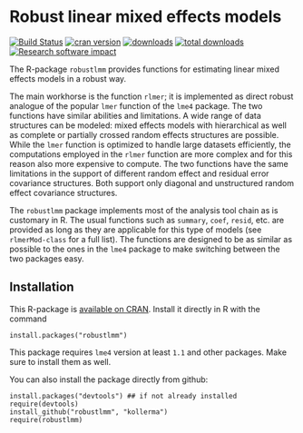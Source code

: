 Robust linear mixed effects models
==================================

[![Build Status](https://travis-ci.org/kollerma/robustlmm.svg?branch=master)](https://travis-ci.org/kollerma/robustlmm)
[![cran version](http://www.r-pkg.org/badges/version/robustlmm)](https://CRAN.R-project.org/package=robustlmm)
[![downloads](http://cranlogs.r-pkg.org/badges/robustlmm)](http://cranlogs.r-pkg.org/badges/robustlmm)
[![total downloads](http://cranlogs.r-pkg.org/badges/grand-total/robustlmm)](http://cranlogs.r-pkg.org/badges/grand-total/robustlmm)
[![Research software impact](http://depsy.org/api/package/cran/robustlmm/badge.svg)](http://depsy.org/package/r/robustlmm)

The R-package `robustlmm` provides functions for estimating linear mixed
effects models in a robust way.

The main workhorse is the function `rlmer`; it is implemented as direct
robust analogue of the popular `lmer` function of the `lme4` package. The
two functions have similar abilities and limitations. A wide range of data
structures can be modeled: mixed effects models with hierarchical as well
as complete or partially crossed random effects structures are
possible. While the `lmer` function is optimized to handle large datasets
efficiently, the computations employed in the `rlmer` function are more
complex and for this reason also more expensive to compute. The two
functions have the same limitations in the support of different random
effect and residual error covariance structures. Both support only diagonal
and unstructured random effect covariance structures.

The `robustlmm` package implements most of the analysis tool chain as is
customary in R. The usual functions such as `summary`, `coef`, `resid`,
etc. are provided as long as they are applicable for this type of models
(see `rlmerMod-class` for a full list). The functions are designed to be as
similar as possible to the ones in the `lme4` package to make switching
between the two packages easy.
  
Installation
------------

This R-package is [available on
CRAN](https://CRAN.R-project.org/package=robustlmm). Install it
directly in R with the command

    install.packages("robustlmm")

This package requires `lme4` version at least `1.1` and other
packages. Make sure to install them as well.

You can also install the package directly from github:

    install.packages("devtools") ## if not already installed
    require(devtools)
    install_github("robustlmm", "kollerma")
    require(robustlmm)
